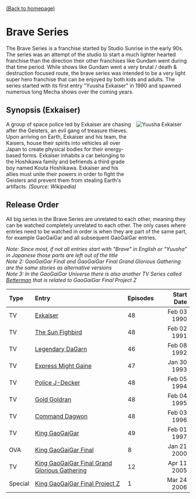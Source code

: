 [(Back to homepage)](../README.md)
# Brave Series

The Brave Series is a franchise started by Studio Sunrise in the early 90s. The series was an attempt of the studio to start a much lighter hearted franchise than the direction their other franchises like Gundam went during that time period. While shows like Gundam went a very brutal / death & destruction focused route, the brave series was intended to be a very light super hero franchise that can be enjoyed by both kids and adults. The series started with its first entry "Yuusha Exkaiser" in 1990 and spawned numerous long Mecha shows over the coming years.

## Synopsis (Exkaiser)

<div style="display: flex;">
    <div style="width: 70%;">
        A group of space police led by Exkaiser are chasing after the Geisters, an evil gang of treasure thieves. Upon arriving on Earth, Exkaiser and his team, the Kaisers, house their spirits into vehicles all over Japan to create physical bodies for their energy-based forms. Exkaiser inhabits a car belonging to the Hoshikawa family and befriends a third grade boy named Kouta Hoshikawa. Exkaiser and his allies must unite their powers in order to fight the Geisters and prevent them from stealing Earth's artifacts. <span style="font-style: italic;">(Source: Wikipedia)</span>
    </div>
    <div style="width: 30%; padding-left: 1em;"><img src="https://s4.anilist.co/file/anilistcdn/media/anime/cover/large/bx3325-dKd9P6UBvtCR.jpg" title="Yuusha Exkaiser"></div>
</div>

## Release Order

All big series in the Brave Series are unrelated to each other, meaning they can be watched completely unrelated to each other. The only cases where entries need to be watched in order is when they are part of the same part, for example GaoGaiGar and all subsequent GaoGaiGar entries.

*Note: Since most, if not all entries start with "Brave" in English or "Yuusha" in Japanese those parts are left out of the title*<br>
*Note 2: GaoGaiGar Final and GaoGaiGar Final Grand Glorious Gathering are the same stories as alternative versions*<br>
*Note 3: In the GaoGaiGar Universe there is also another TV Series called [Betterman](https://anilist.co/anime/1136/) that is related to GaoGaiGar Final Project Z*

| **Type** | **Entry** | **Episodes** | **Start Date** |
| :------- | :-------- | :----------- | -------------: |
| TV        | [Exkaiser](https://anilist.co/anime/3325/) | 48 | Feb 03 1990 |
| TV        | [The Sun Fighbird](https://anilist.co/anime/4532/) | 48 | Feb 02 1991 |
| TV        | [Legendary DaGarn](https://anilist.co/anime/2803/) | 46 |  Feb 08 1992|
| TV        | [Express Might Gaine](https://anilist.co/anime/3486/) | 47 | Jan 30 1993 |
| TV        | [Police J-Decker](https://anilist.co/anime/5075/) | 48 | Feb 05 1994 |
| TV        | [Gold Goldran](https://anilist.co/anime/5440/) | 48 | Feb 04 1995 |
| TV        | [Command Dagwon](https://anilist.co/anime/3505/) | 48 | Feb 03 1996 |
| TV        | [King GaoGaiGar](https://anilist.co/anime/890/) | 49 | Feb 01 1997 |
| OVA       | [King GaoGaiGar Final](https://anilist.co/anime/1382/) | 8 | Jan 21 2000 |
| TV        | [King GaoGaiGar Final Grand Glorious Gathering](https://anilist.co/anime/4416/) | 12 | Apr 11 2005 |
| Special   | [King GaoGaiGar Final Project Z](https://anilist.co/anime/156024/) | 1 | Mar 24 2006 |


